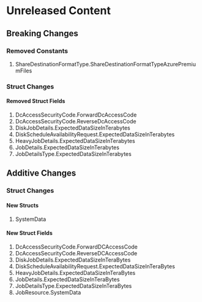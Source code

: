 # Unreleased Content

## Breaking Changes

### Removed Constants

1. ShareDestinationFormatType.ShareDestinationFormatTypeAzurePremiumFiles

### Struct Changes

#### Removed Struct Fields

1. DcAccessSecurityCode.ForwardDcAccessCode
1. DcAccessSecurityCode.ReverseDcAccessCode
1. DiskJobDetails.ExpectedDataSizeInTerabytes
1. DiskScheduleAvailabilityRequest.ExpectedDataSizeInTerabytes
1. HeavyJobDetails.ExpectedDataSizeInTerabytes
1. JobDetails.ExpectedDataSizeInTerabytes
1. JobDetailsType.ExpectedDataSizeInTerabytes

## Additive Changes

### Struct Changes

#### New Structs

1. SystemData

#### New Struct Fields

1. DcAccessSecurityCode.ForwardDCAccessCode
1. DcAccessSecurityCode.ReverseDCAccessCode
1. DiskJobDetails.ExpectedDataSizeInTeraBytes
1. DiskScheduleAvailabilityRequest.ExpectedDataSizeInTeraBytes
1. HeavyJobDetails.ExpectedDataSizeInTeraBytes
1. JobDetails.ExpectedDataSizeInTeraBytes
1. JobDetailsType.ExpectedDataSizeInTeraBytes
1. JobResource.SystemData
